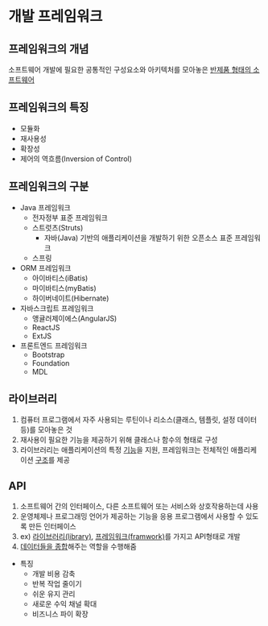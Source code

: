 # 개발 프레임워크
## 프레임워크의 개념
소프트웨어 개발에 필요한 공통적인 구성요소와 아키텍처를 모아놓은 <U>반제품 형태의 소프트웨어</U>

## 프레임워크의 특징
- 모듈화
- 재사용성
- 확장성
- 제어의 역흐름(Inversion of Control)

## 프레임워크의 구분
- Java 프레임워크
  - 전자정부 표준 프레임워크
  - 스트럿츠(Struts)
    - 자바(Java) 기반의 애플리케이션을 개발하기 위한 오픈소스 표준 프레임워크
  - 스프링
- ORM 프레임워크
  - 아이바티스(iBatis)
  - 마이바티스(myBatis)
  - 하이버네이트(Hibernate)
- 자바스크립트 프레임워크
  - 앵귤러제이에스(AngularJS)
  - ReactJS
  - ExtJS
- 프론트엔드 프레임워크
  - Bootstrap
  - Foundation
  - MDL

## 라이브러리
1. 컴퓨터 프로그램에서 자주 사용되는 루틴이나 리소스(클래스, 템플릿, 설정 데이터 등)를 모아놓은 것
2. 재사용이 필요한 기능을 제공하기 위해 클래스나 함수의 형태로 구성
3. 라이브러리는 애플리케이션의 특정 <u>기능</u>을 지원, 프레임워크는 전체적인 애플리케이션 <u>구조</u>를 제공

## API 
1. 소프트웨어 간의 인터페이스, 다른 소프트웨어 또는 서비스와 상호작용하는데 사용
2. 운영체제나 프로그래밍 언어가 제공하는 기능을 응용 프로그램에서 사용할 수 있도록 만든 인터페이스
3. ex) <u>라이브러리(library)</u>, <u>프레임워크(framwork)</u>를 가지고 API형태로 개발
4. <u>데이터들을 종합</u>해주는 역할을 수행해줌

- 특징
  - 개발 비용 감축
  - 반복 작업 줄이기
  - 쉬운 유지 관리
  - 새로운 수익 채널 확대
  - 비즈니스 파이 확장
